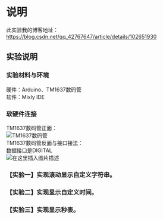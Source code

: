 # 说明  
此实验我的博客地址：https://blog.csdn.net/qq_42767647/article/details/102651930  
  
## 实验说明  
### 实验材料与环境  
硬件：Arduino、TM1637数码管  
软件：Mixly IDE  
### 软硬件连接  
TM1637数码管正面：  
![TM1637数码管](https://img-blog.csdnimg.cn/20191022104343847.jpg)  
TM1637数码管反面与接口接法：  
数据接口是DIGITAL  
![在这里插入图片描述](https://img-blog.csdnimg.cn/20191022110846903.jpg?x-oss-process=image/watermark,type_ZmFuZ3poZW5naGVpdGk,shadow_10,text_aHR0cHM6Ly9ibG9nLmNzZG4ubmV0L3FxXzQyNzY3NjQ3,size_16,color_FFFFFF,t_70)  

### 【实验一】实现滚动显示自定义字符串。  

### 【实验二】实现显示自定义时间。  

### 【实验三】实现显示秒表。  
